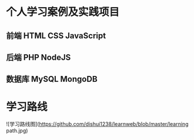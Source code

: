 # 个人学习案例及实践项目

## 前端 HTML CSS JavaScript

## 后端 PHP NodeJS

## 数据库 MySQL MongoDB

# 学习路线

   ![学习路线图](https://github.com/dishui1238/learnweb/blob/master/learning path.jpg)

